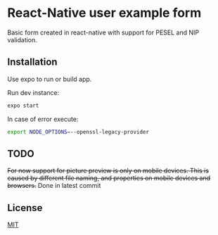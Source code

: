 # React-Native user example form

Basic form created in react-native with support for PESEL and NIP validation.

## Installation

Use expo to run or build app.

Run dev instance:
```bash
expo start
```
In case of error execute:
```bash
export NODE_OPTIONS=--openssl-legacy-provider 
```

## TODO
~~For now support for picture preview is only on mobile devices. This is caused by different file naming, and properties on mobile devices and browsers.~~
Done in latest commit
## License

[MIT](https://choosealicense.com/licenses/mit/)
